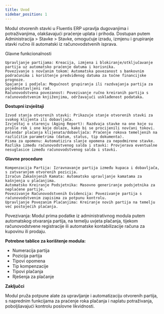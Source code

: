 ```yaml
---
title: Uvod
sidebar_position: 1
---
```



Modul otvorenih stavki u Fluentis ERP upravlja dugovanjima i potraživanjima, olakšavajući praćenje uplata i prihoda. Dostupan putem Administracija > Stavke > Stavke, omogućuje izradu, izmjenu i grupiranje stavki ručno ili automatski iz računovodstvenih isprava.

Glavne funkcionalnosti 

    Upravljanje partijama: Kreacija, izmjena i blokiranje/otključavanje partija uz automatsko praćenje datuma i korisnika.
    Povezivanje s novčanim tokom: Automatska povezanost s bankovnim podračunima i korištenje predviđenog datuma za točne financijske prognoze.  
    Spajanje i podjela: Mogućnost grupiranja ili razdvajanja partija za pojednostavljeni rad.  
    Računovodstvena povezanost: Povezivanje ručno kreiranih partija s računovodstvenim knjiženjima, održavajući usklađenost podataka.  

**Dostupni izvještaji**

    Izvod stanja otvorenih stavki: Prikazuje stanje otvorenih stavki za svakog klijenta ili dobavljača.
    Izvještaj o starenju (Aging Report): Razdvaja stavke na one koje su prošle rok i one koje dolaze, kako bi se procijenili novčani tokovi. 
    Kalendar plaćanja klijenata/dobavljača: Praćenje rokova temeljenih na različitim parametrima (datum, status, tip dokumenta).
    Pisma za opomenu: Automatizira slanje opomena za nepodmirene stavke. 
    Razlika između računovodstvenog salda i stavki: Provjerava eventualne nesuglasice između računovodstvenog salda i stavki.

**Glavne procedure**

    Kompenzacija Partija: Izravnavanje partija između kupaca i dobavljača, s zatvaranjem otvorenih pozicija. 
    Izračun Zakašnjenih Kamata: Automatsko upravljanje kamatama za kašnjenja u plaćanjima.
    Automatsko Kreiranje Podsjetnika: Masovno generiranje podsjetnika za neplaćene partije.
    Povezivanje Računovodstvenih Evidencija: Povezivanje partija s računovodstvenim zapisima za potpunu kontrolu.
    Upravljanje Povezanim Plaćanjima: Kreiranje novih partija na temelju već postojećih plaćanja.


Povezivanja: Modul prima podatke iz administrativnog modula putem automatskog otvaranja partija, na temelju uvjeta plačanja, tijekom računovodstvene registracije ili automatske kontabilizacije računa za kupovinu ili prodaju. 


**Potrebne tablice za korištenje modula:**
- Numeracija partija
- Pozicija partija
- Tipovi opomena
- Tip kompenzacije
- Tipovi plačanja
- Rješenja za plačanje

**Zaključci**

Modul pruža potpune alate za upravljanje i automatizaciju otvorenih partija, s naprednim funkcijama za praćenje roka plačanja i naplatu potraživanja, poboljšavajući kontrolu poslovne likvidnosti.